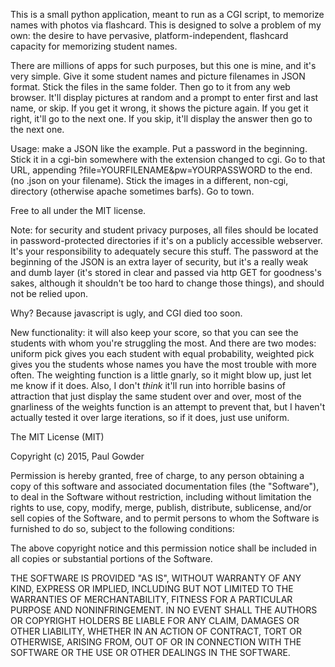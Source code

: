 This is a small python application, meant to run as a CGI script, to memorize names with photos via flashcard.  This is designed to solve a problem of my own: the desire to have pervasive, platform-independent, flashcard capacity for memorizing student names.  

There are millions of apps for such purposes, but this one is mine, and it's very simple.  Give it some student names and picture filenames in JSON format.  Stick the files in the same folder.  Then go to it from any web browser.  It'll display pictures at random and a prompt to enter first and last name, or skip.  If you get it wrong, it shows the picture again.  If you get it right, it'll go to the next one.  If you skip, it'll display the answer then go to the next one.  

Usage: make a JSON like the example.  Put a password in the beginning.  Stick it in a cgi-bin somewhere with the extension changed to cgi.  Go to that URL, appending ?file=YOURFILENAME&pw=YOURPASSWORD to the end.  (no .json on your filename).  Stick the images in a different, non-cgi, directory (otherwise apache sometimes barfs).  Go to town.

Free to all under the MIT license.  

Note: for security and student privacy purposes, all files should be located in password-protected directories if it's on a publicly accessible webserver.  It's your responsibility to adequately secure this stuff.  The password at the beginning of the JSON is an extra layer of security, but it's a really weak and dumb layer (it's stored in clear and passed via http GET for goodness's sakes, although it shouldn't be too hard to change those things), and should not be relied upon.

Why?  Because javascript is ugly, and CGI died too soon.  

New functionality: it will also keep your score, so that you can see the students with whom you're struggling the most.  And there are two modes: uniform pick gives you each student with equal probability, weighted pick gives you the students whose names you have the most trouble with more often.  The weighting function is a little gnarly, so it might blow up, just let me know if it does.  Also, I don't *think* it'll run into horrible basins of attraction that just display the same student over and over, most of the gnarliness of the weights function is an attempt to prevent that, but I haven't actually tested it over large iterations, so if it does, just use uniform.



The MIT License (MIT)

Copyright (c) 2015, Paul Gowder

Permission is hereby granted, free of charge, to any person obtaining a copy
of this software and associated documentation files (the "Software"), to deal
in the Software without restriction, including without limitation the rights
to use, copy, modify, merge, publish, distribute, sublicense, and/or sell
copies of the Software, and to permit persons to whom the Software is
furnished to do so, subject to the following conditions:

The above copyright notice and this permission notice shall be included in
all copies or substantial portions of the Software.

THE SOFTWARE IS PROVIDED "AS IS", WITHOUT WARRANTY OF ANY KIND, EXPRESS OR
IMPLIED, INCLUDING BUT NOT LIMITED TO THE WARRANTIES OF MERCHANTABILITY,
FITNESS FOR A PARTICULAR PURPOSE AND NONINFRINGEMENT. IN NO EVENT SHALL THE
AUTHORS OR COPYRIGHT HOLDERS BE LIABLE FOR ANY CLAIM, DAMAGES OR OTHER
LIABILITY, WHETHER IN AN ACTION OF CONTRACT, TORT OR OTHERWISE, ARISING FROM,
OUT OF OR IN CONNECTION WITH THE SOFTWARE OR THE USE OR OTHER DEALINGS IN
THE SOFTWARE.
